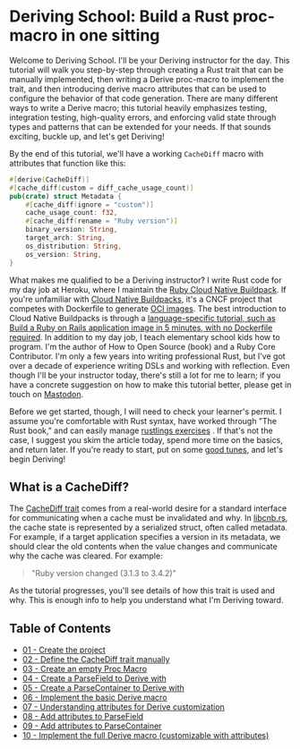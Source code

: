 # Deriving School: Build a Rust proc-macro in one sitting

Welcome to Deriving School. I'll be your Deriving instructor for the day. This tutorial will walk you step-by-step through creating a Rust trait that can be manually implemented, then writing a Derive proc-macro to implement the trait, and then introducing derive macro attributes that can be used to configure the behavior of that code generation. There are many different ways to write a Derive macro; this tutorial heavily emphasizes testing, integration testing, high-quality errors, and enforcing valid state through types and patterns that can be extended for your needs. If that sounds exciting, buckle up, and let's get Deriving!


By the end of this tutorial, we'll have a working `CacheDiff` macro with attributes that function like this:

```rust
#[derive(CacheDiff)]
#[cache_diff(custom = diff_cache_usage_count)]
pub(crate) struct Metadata {
    #[cache_diff(ignore = "custom")]
    cache_usage_count: f32,
    #[cache_diff(rename = "Ruby version")]
    binary_version: String,
    target_arch: String,
    os_distribution: String,
    os_version: String,
}
```

What makes me qualified to be a Deriving instructor? I write Rust code for my day job at Heroku, where I maintain the [Ruby Cloud Native Buildpack](https://github.com/heroku/buildpacks-ruby). If you're unfamiliar with [Cloud Native Buildpacks](https://buildpacks.io/), it's a CNCF project that competes with Dockerfile to generate [OCI images](https://opencontainers.org/). The best introduction to Cloud Native Buildpacks is through a [language-specific tutorial, such as Build a Ruby on Rails application image in 5 minutes, with no Dockerfile required](https://github.com/heroku/buildpacks/blob/main/docs/ruby/README.md). In addition to my day job, I teach elementary school kids how to program. I'm the author of How to Open Source (book) and a Ruby Core Contributor. I'm only a few years into writing professional Rust, but I've got over a decade of experience writing DSLs and working with reflection. Even though I'll be your instructor today, there's still a lot for me to learn; if you have a concrete suggestion on how to make this tutorial better, please get in touch on [Mastodon](https://ruby.social/@schneems).

Before we get started, though, I will need to check your learner's permit. I assume you're comfortable with Rust syntax, have worked through "The Rust book," and can easily manage [rustlings exercises](https://github.com/rust-lang/rustlings) . If that's not the case, I suggest you skim the article today, spend more time on the basics, and return later. If you're ready to start, put on some [good tunes](https://www.youtube.com/watch?v=hEUs9rwNFcs), and let's begin Deriving!

## What is a CacheDiff?

The [CacheDiff trait](https://crates.io/crates/cache_diff) comes from a real-world desire for a standard interface for communicating when a cache must be invalidated and why. In [libcnb.rs](https://crates.io/crates/libcnb), the cache state is represented by a serialized struct, often called metadata. For example, if a target application specifies a version in its metadata, we should clear the old contents when the value changes and communicate why the cache was cleared. For example:

> "Ruby version changed (3.1.3 to 3.4.2)"

As the tutorial progresses, you'll see details of how this trait is used and why. This is enough info to help you understand what I'm Deriving toward.

## Table of Contents

- [01 - Create the project](#chapter_01)
- [02 - Define the CacheDiff trait manually](#chapter_02)
- [03 - Create an empty Proc Macro](#chapter_03)
- [04 - Create a ParseField to Derive with](#chapter_04)
- [05 - Create a ParseContainer to Derive with](#chapter_05)
- [06 - Implement the basic Derive macro](#chapter_06)
- [07 - Understanding attributes for Derive customization](#chapter_07)
- [08 - Add attributes to ParseField](#chapter_08)
- [09 - Add attributes to ParseContainer](#chapter_09)
- [10 - Implement the full Derive macro (customizable with attributes)](#chapter_10)

